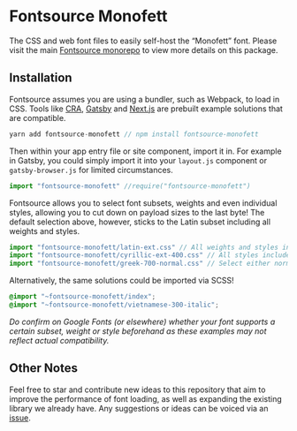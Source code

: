 # Fontsource Monofett

The CSS and web font files to easily self-host the “Monofett” font. Please visit the main [Fontsource monorepo](https://github.com/DecliningLotus/fontsource) to view more details on this package.

## Installation

Fontsource assumes you are using a bundler, such as Webpack, to load in CSS. Tools like [CRA](https://create-react-app.dev/), [Gatsby](https://www.gatsbyjs.org/) and [Next.js](https://nextjs.org/) are prebuilt example solutions that are compatible.

```javascript
yarn add fontsource-monofett // npm install fontsource-monofett
```

Then within your app entry file or site component, import it in. For example in Gatsby, you could simply import it into your `layout.js` component or `gatsby-browser.js` for limited circumstances.

```javascript
import "fontsource-monofett" //require("fontsource-monofett")
```

Fontsource allows you to select font subsets, weights and even individual styles, allowing you to cut down on payload sizes to the last byte! The default selection above, however, sticks to the Latin subset including all weights and styles.

```javascript
import "fontsource-monofett/latin-ext.css" // All weights and styles included.
import "fontsource-monofett/cyrillic-ext-400.css" // All styles included.
import "fontsource-monofett/greek-700-normal.css" // Select either normal or italic.
```

Alternatively, the same solutions could be imported via SCSS!

```scss
@import "~fontsource-monofett/index";
@import "~fontsource-monofett/vietnamese-300-italic";
```

_Do confirm on Google Fonts (or elsewhere) whether your font supports a certain subset, weight or style beforehand as these examples may not reflect actual compatibility._

## Other Notes

Feel free to star and contribute new ideas to this repository that aim to improve the performance of font loading, as well as expanding the existing library we already have. Any suggestions or ideas can be voiced via an [issue](https://github.com/DecliningLotus/fontsource/issues).
